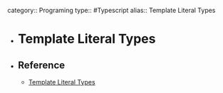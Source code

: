 category:: Programing
type:: #Typescript
alias:: Template Literal Types

- # Template Literal Types
- ## Reference
	- [Template Literal Types](https://www.typescriptlang.org/docs/handbook/2/template-literal-types.html)